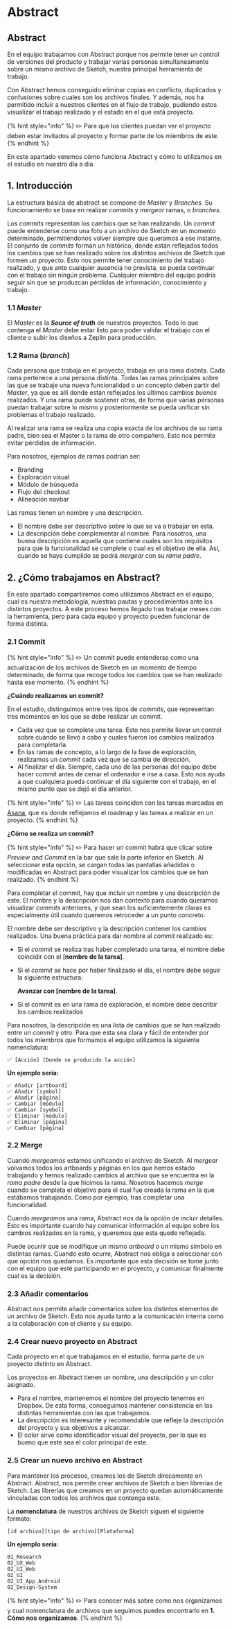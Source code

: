 # Abstract

## Abstract

En el equipo trabajamos con Abstract porque nos permite tener un control de versiones del producto y trabajar varias personas simultaneamente sobre un mismo archivo de Sketch, nuestra principal herramienta de trabajo.

Con Abstract hemos conseguido eliminar copias en conflicto, duplicados y confusiones sobre cuales son los archivos finales. Y además, nos ha permitido incluir a nuestros clientes en el flujo de trabajo, pudiendo estos visualizar el trabajo realizado y el estado en el que está proyecto.

{% hint style="info" %}
✏️ Para que los clientes puedan ver el proyecto deben estar invitados al proyecto y formar parte de los miembros de este.
{% endhint %}

En este apartado veremos cómo funciona Abstract y cómo lo utilizamos en el estudio en nuestro día a día.

## 1. Introducción

La estructura básica de abstract se compone de _Master_ y _Branches._ Su funcionamiento se basa en realizar _commits_ y _mergear_ ramas, o _branches_.

Los _commits_ representan los cambios que se han realizando. Un _commit_ puede entenderse como una foto a un archivo de Sketch en un momento determinado, permitiéndonos volver siempre que queramos a ese instante. El conjunto de _commits_ forman un histórico, donde están reflejados todos los cambios que se han realizado sobre los distintos archivos de Sketch que formen un proyecto. Esto nos permite tener conocimiento del trabajo realizado, y que ante cualquier ausencia no prevista, se pueda continuar con el trabajo sin ningún problema. Cualquier miembro del equipo podría seguir sin que se produzcan pérdidas de información, conocimiento y trabajo.

### 1.1 _Master_

El _Master_ es la _**Source of truth**_ de nuestros proyectos. Todo lo que contenga el _Master_ debe estar listo para poder validar el trabajo con el cliente o subir los diseños a Zeplin para producción.

### 1.2 Rama \(_branch_\)

Cada persona que trabaja en el proyecto, trabaja en una rama distinta. Cada rama pertenece a una persona distinta. Todas las ramas principales sobre las que se trabaje una nueva funcionalidad o un concepto deben partir del _Master_, ya que es allí donde están reflejados los últimos cambios _buenos_ realizados. Y una rama puede sostener otras, de forma que varias personas puedan trabajar sobre lo mismo y posteriormente se pueda unificar sin problemas el trabajo realizado.

Al realizar una rama se realiza una copia exacta de los archivos de su rama padre, bien sea el Master o la rama de otro compañero. Esto nos permite evitar pérdidas de información.


Para nosotros, ejemplos de ramas podrían ser:

* Branding
* Exploración visual
* Módulo de búsqueda
* Flujo del checkout
* Alineación navbar

Las ramas tienen un nombre y una descripción.

* El nombre debe ser descriptivo sobre lo que se va a trabajar en esta.
* La descripción debe complementar al nombre. Para nosotros, una buena descripción es aquella que contiene cuales son los requisitos para que la funcionalidad se complete o cual es el objetivo de ella. Así, cuando se haya cumplido se podrá _mergear_ con su _rama padre_.

## 2. ¿Cómo trabajamos en Abstract?

En este apartado compartiremos como utilizamos Abstract en el equipo, cual es nuestra metodología, nuestras pautas y procedimientos ante los distintos proyectos. A este proceso hemos llegado tras trabajar meses con la herramienta, pero para cada equipo y proyecto pueden funcionar de forma distinta.

### 2.1 Commit

{% hint style="info" %}
✏️ Un commit puede entenderse como una actualización de los archivos de Sketch en un momento de tiempo determinado, de forma que recoge todos los cambios que se han realizado hasta ese momento.
{% endhint %}

**¿Cuándo realizamos un commit?**

En el estudio, distinguimos entre tres tipos de _commits_, que representan tres momentos en los que se debe realizar un commit.

* Cada vez que se complete una tarea. Esto nos permite llevar un control sobre cuándo se llevó a cabo y cuales fueron los cambios realizados para completarla.
* En las ramas de concepto, a lo largo de la fase de exploración, realizamos un _commit_ cada vez que se cambia de dirección.
* Al finalizar el día. Siempre, cada uno de las personas del equipo debe hacer commit antes de cerrar el ordenador e irse a casa. Esto nos ayuda a que cualquiera pueda continuar el día siguiente con el trabajo, en el mismo punto que se dejó el día anterior.

{% hint style="info" %}
✏️ Las tareas coinciden con las tareas marcadas en [Asana](https://github.com/mendesaltaren/product-design-handbook/tree/e6917bdfb723014dd2c5e3ef24be95efb32f5370/tools/tools/asana.md), que es donde reflejamos el roadmap y las tareas a realizar en un proyecto.
{% endhint %}

**¿Cómo se realiza un commit?**

{% hint style="info" %}
✏️ Para hacer un commit habrá que clicar sobre _Preview and Commit_ en la bar que sale la parte inferior en Sketch. Al seleccionar esta opción, se cargan todas las pantallas añadidas o modificadas en Abstract para poder visualizar los cambios que se han realizado.
{% endhint %}

Para completar el commit, hay que incluir un nombre y una descripción de este. El nombre y la descripción nos dan contexto para cuando queramos visualizar _commits_ anteriores, y que sean los suficientemente claras es especialmente útil cuando queremos retroceder a un punto concreto.

El nombre debe ser descriptivo y la descripción contener los cambios realizados. Una buena práctica para dar nombre al _commit_ realizado es:

* Si el _commit_ se realiza tras haber completado una tarea, el nombre debe coincidir con el \[**nombre de la tarea\]**.
* Si el _commit_ se hace por haber finalizado el día, el nombre debe seguir la siguiente estructura:

  **Avanzar con \[nombre de la tarea\]**.

* Si el commit es en una rama de exploración, el nombre debe describir los cambios realizados

Para nosotros, la descripción es una lista de cambios que se han realizado entre un _commit_ y otro. Para que esta sea clara y fácil de entender por todos los miembros que formamos el equipo utilizamos la siguiente nomenclatura:

```text
✅ [Acción] [Donde se producido la acción]
```

**Un ejemplo sería:**

```text
✅ Añadir [artboard]
✅ Añadir [symbol]
✅ Añadir [página]
✅ Cambiar [módulo]
✅ Cambiar [symbol]
✅ Eliminar [módulo]
✅ Eliminar [página]
✅ Cambiar [página]
```

### 2.2 Merge

Cuando _mergeamos_ estamos unificando el archivo de Sketch. Al _mergear_ volvamos todos los artboards y páginas en los que hemos estado trabajando y hemos realizado cambios al archivo que se encuentra en la _rama padre_ desde la que hicimos la rama. Nosotros hacemos _merge_ cuando se completa el objetivo para el cual fue creada la rama en la que estábamos trabajando. Como por ejemplo, tras completar una funcionalidad.

Cuando _mergeamos_ una rama, Abstract nos da la opción de incluir detalles. Esto es importante cuando hay comunicar información al equipo sobre los cambios realizados en la rama, y queremos que esta quede reflejada.

Puede ocurrir que se modifique un mismo _artboard_ o un mismo símbolo en distintas ramas. Cuando esto ocurre, Abstract nos obliga a seleccionar con que opción nos quedamos. Es importante que esta decisión se tome junto con el equipo que esté participando en el proyecto, y comunicar finalmente cual es la decisión.

### 2.3 Añadir comentarios

Abstract nos permite añadir comentarios sobre los distintos elementos de un archivo de Sketch. Esto nos ayuda tanto a la comunicación interna como a la colaboración con el cliente y su equipo.

### 2.4 Crear nuevo proyecto en Abstract

Cada proyecto en el que trabajamos en el estudio, forma parte de un proyecto distinto en Abstract.

Los proyectos en Abstract tienen un nombre, una descripción y un color asignado.

* Para el nombre, mantenemos el nombre del proyecto tenemos en Dropbox. De esta forma, conseguimos mantener consistencia en las distintas herramientas con las que trabajamos.
* La descripción es interesante y recomendable que refleje la descripción del proyecto y sus objetivos a alcanzar.
* El color sirve como identificador visual del proyecto, por lo que es bueno que este sea el color principal de este.

### 2.5 Crear un nuevo archivo en Abstract

Para mantener los procesos, creamos los de Sketch direcamente en Abstract. Abstract, nos permite crear archivos de Sketch o bien librerías de Sketch. Las librerías que creamos en un proyecto quedan automáticamente vinculadas con todos los archivos que contenga este.

La **nomenclatura** de nuestros archivos de Sketch siguen el siguiente formato:

```text
[id archivo][tipo de archivo][Plataforma]
```

**Un ejemplo sería:**

```text
01_Research
02_UX_Web
02_UI_Web
02_UI
02_UI_App_Android
02_Design-System
```

{% hint style="info" %}
✏️ Para conocer más sobre como nos organizamos y cual nomenclatura de archivos que seguimos puedes encontrarlo en **1. Cómo nos organizamos**.
{% endhint %}

